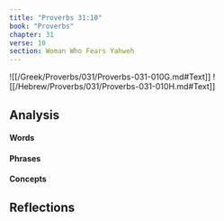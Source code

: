 ```yaml
---
title: "Proverbs 31:10"
book: "Proverbs"
chapter: 31
verse: 10
section: Woman Who Fears Yahweh
---
```

![[/Greek/Proverbs/031/Proverbs-031-010G.md#Text]]
![[/Hebrew/Proverbs/031/Proverbs-031-010H.md#Text]]

## Analysis

#### Words

#### Phrases

#### Concepts

## Reflections
